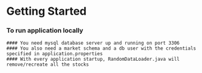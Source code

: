 # Getting Started

### To run application locally

    #### You need mysql database server up and running on port 3306
    #### You also need a market schema and a db user with the credentials specified in application.properties
    #### With every application startup, RandomDataLoader.java will remove/recreate all the stocks
